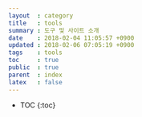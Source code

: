 ```yaml
---
layout  : category
title   : tools
summary : 도구 및 사이트 소개
date    : 2018-02-04 11:05:57 +0900
updated : 2018-02-06 07:05:19 +0900
tags    : tools
toc     : true
public  : true
parent  : index
latex   : false
---
```

* TOC
{:toc}

